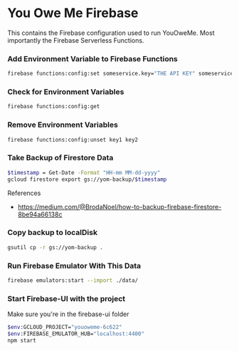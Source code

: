 # You Owe Me Firebase

This contains the Firebase configuration used to run YouOweMe.
Most importantly the Firebase Serverless Functions.

### Add Environment Variable to Firebase Functions

```bash
firebase functions:config:set someservice.key="THE API KEY" someservice.id="THE CLIENT ID"
```

### Check for Environment Variables

```bash
firebase functions:config:get
```

### Remove Environment Variables

```bash
firebase functions:config:unset key1 key2
```

### Take Backup of Firestore Data
```bash
$timestamp = Get-Date -Format "HH-mm MM-dd-yyyy"
gcloud firestore export gs://yom-backup/$timestamp
```

References

- https://medium.com/@BrodaNoel/how-to-backup-firebase-firestore-8be94a66138c

### Copy backup to localDisk
```bash
gsutil cp -r gs://yom-backup .
```

### Run Firebase Emulator With This Data
```bash
firebase emulators:start --import ./data/
```

### Start Firebase-UI with the project
Make sure you're in the firebase-ui folder
```bash
$env:GCLOUD_PROJECT="youoweme-6c622"
$env:FIREBASE_EMULATOR_HUB="localhost:4400"
npm start
```